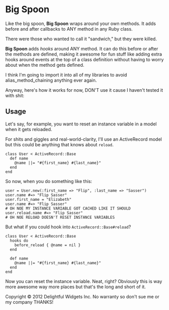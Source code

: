 # Big Spoon
Like the big spoon, **Big Spoon** wraps around your own methods.
It adds before and after callbacks to ANY method in any Ruby class.

There were those who wanted to call it "sandwich," but they were killed.

**Big Spoon** adds _hooks_ around ANY method. It can do this before
or after the methods are defined, making it awesome for fun stuff like adding extra hooks around events at the top of
a class definition without having to worry about when the method gets defined.

I think I'm going to import it into all of my libraries to avoid alias\_method_chaining anything ever again.

Anyway, here's how it works for now, DON'T use it cause I haven't tested it with shit:

## Usage

Let's say, for example, you want to reset an instance variable in a model when it gets reloaded.

For shits and giggles and real-world-clarity, I'll use an ActiveRecord model but this could be
anything that knows about `reload`.

```
class User < ActiveRecord::Base
  def name
    @name ||= "#{first_name} #{last_name}"
  end
end
```

So now, when you do something like this:

```
user = User.new(:first_name => "Flip", :last_name => "Sasser")
user.name #=> "Flip Sasser"
user.first_name = "Elizabeth"
user.name #=> "Flip Sasser"
# OH NOE MY INSTANCE VARIABLE GOT CACHED LIKE IT SHOULD
user.reload.name #=> "Flip Sasser"
# OH NOE RELOAD DOESN'T RESET INSTANCE VARIABLES
```

But what if you could hook into `ActiveRecord::Base#reload`?

```
class User < ActiveRecord::Base
  hooks do
    before_reload { @name = nil }
  end

  def name
    @name ||= "#{first_name} #{last_name}"
  end
end
```

Now you can reset the instance variable. Neat, right? Obviously this is way more awesome way more places but that's the long and short of it.

Copyright © 2012 Delightful Widgets Inc. No warranty so don't sue me or my company THANKS!